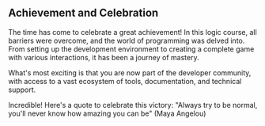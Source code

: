 ## Achievement and Celebration

The time has come to celebrate a great achievement! In this logic course, all barriers were overcome, and the world of programming was delved into. From setting up the development environment to creating a complete game with various interactions, it has been a journey of mastery.

What's most exciting is that you are now part of the developer community, with access to a vast ecosystem of tools, documentation, and technical support.

Incredible! Here's a quote to celebrate this victory: "Always try to be normal, you'll never know how amazing you can be" (Maya Angelou)
